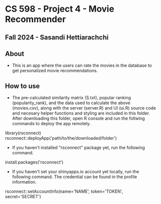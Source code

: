# CS 598 - Project 4 - Movie Recommender
## Fall 2024 - Sasandi Hettiarachchi

## About
- This is an app where the users can rate the movies in the database to get personalized movie recommendations.

## How to use
- The pre-calculated similarity matrix (S.txt), popular ranking (popularity_rank), and the data used to calculate the above (movies.csv), along with the server (server.R) and UI (ui.R) source code and necesary helper functions and styling are included in this folder.
After downloading this folder, open R console and run the follwing commands to deploy the app remotely.

library(rsconnect)
</br>rsconnect::deployApp('path/to/the/downloaded/folder')

- If you haven't installed "rsconnect" package yet, run the following command.

install.packages('rsconnect')

- If you haven't set your shinyapps.io account yet locally, run the following command. The credential can be found in the profile information.

rsconnect::setAccountInfo(name='NAME',
			  token='TOKEN',
			  secret='SECRET')

